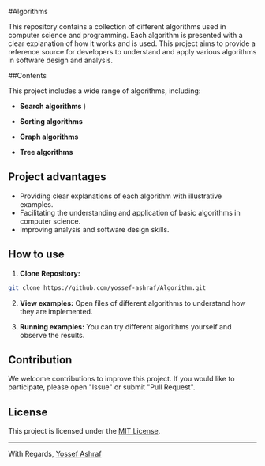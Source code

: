 #Algorithms

This repository contains a collection of different algorithms used in computer science and programming. Each algorithm is presented with a clear explanation of how it works and is used. This project aims to provide a reference source for developers to understand and apply various algorithms in software design and analysis.

##Contents

This project includes a wide range of algorithms, including:

- **Search algorithms**
 )

- **Sorting algorithms**


- **Graph algorithms**


- **Tree algorithms**


## Project advantages

- Providing clear explanations of each algorithm with illustrative examples.
- Facilitating the understanding and application of basic algorithms in computer science.
- Improving analysis and software design skills.

## How to use

1. **Clone Repository:**
 ```bash
 git clone https://github.com/yossef-ashraf/Algorithm.git
 ```

2. **View examples:**
 Open files of different algorithms to understand how they are implemented.

3. **Running examples:**
 You can try different algorithms yourself and observe the results.

## Contribution

We welcome contributions to improve this project. If you would like to participate, please open "Issue" or submit "Pull Request".

## License

This project is licensed under the [MIT License](LICENSE).

---

With Regards,
[Yossef Ashraf](https://github.com/yossef-ashraf)
